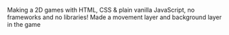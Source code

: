 Making a 2D games with HTML, CSS & plain vanilla JavaScript, no frameworks and no libraries!
Made a movement layer and background layer in the game
